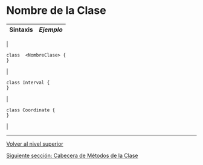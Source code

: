 # Nombre de la Clase







| **Sintaxis** | *Ejemplo* |
| --- | --- |
| 


```
class  <NombreClase> {
}
```


 | 


```
class Interval {
}
```


 | 


```
class Coordinate {
}
```


 |


---

[Volver al nivel superior](../README.md)

[Siguiente sección: Cabecera de Métodos de la Clase](../u2methodSignatures/README.md)

